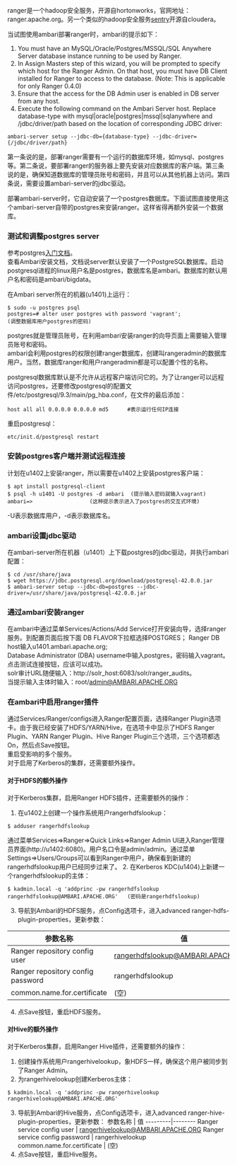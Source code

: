 ranger是一个hadoop安全服务，开源自hortonworks，官网地址：ranger.apache.org。另一个类似的hadoop安全服务[sentry](sentry.apache.org)开源自cloudera。  

当试图使用ambari部署ranger时，ambari的提示如下：
 1. You must have an MySQL/Oracle/Postgres/MSSQL/SQL Anywhere Server database instance running to be used by Ranger.
 2. In Assign Masters step of this wizard, you will be prompted to specify which host for the Ranger Admin. On that host, you must have DB Client installed for Ranger to access to the database. (Note: This is applicable for only Ranger 0.4.0)
 3. Ensure that the access for the DB Admin user is enabled in DB server from any host.
 4. Execute the following command on the Ambari Server host. Replace database-type with mysql|oracle|postgres|mssql|sqlanywhere and /jdbc/driver/path based on the location of corresponding JDBC driver:
```
ambari-server setup --jdbc-db={database-type} --jdbc-driver={/jdbc/driver/path}
```
第一条说的是，部署ranger需要有一个运行的数据库环境，如mysql、postgres等。第二条说，要部署ranger的服务器上要先安装对应数据库的客户端。第三条说的是，确保知道数据库的管理员账号和密码，并且可以从其他机器上访问。第四条说，需要设置ambari-server的jdbc驱动。  

部署ambari-server时，它自动安装了一个postgres数据库。下面试图直接使用这个ambari-server自带的postgres来安装ranger。这样省得再额外安装一个数据库。  

### 测试和调整postgres server
参考postgres[入门文档](http://www.ruanyifeng.com/blog/2013/12/getting_started_with_postgresql.html)。  
查看Ambari安装文档，文档说server默认安装了一个PostgreSQL数据库。启动postgresql进程的linux用户名是postgres，数据库名是ambari。数据库的默认用户名和密码是ambari/bigdata。   

在Ambari server所在的机器(u1401)上运行：
```
$ sudo -u postgres psql
postgres=# alter user postgres with password 'vagrant';              (调整数据库用户postgres的密码)
```
postgres就是管理员账号，在利用ambari安装ranger的向导页面上需要输入管理员账号和密码。  
ambari会利用postgres的权限创建ranger数据库，创建叫rangeradmin的数据库用户。当然，数据库ranger和用户rangeradmin都是可以配置个性的名称。  

postgresql数据库默认是不允许从远程客户端访问它的。为了让ranger可以远程访问postgres，还要修改postgresql的配置文件/etc/postgresql/9.3/main/pg_hba.conf，在文件的最后添加：
```
host all all 0.0.0.0 0.0.0.0 md5      #表示运行任何IP连接
``` 
重启postgresql：  
```
etc/init.d/postgresql restart
```
### 安装postgres客户端并测试远程连接
计划在u1402上安装ranger，所以需要在u1402上安装postgres客户端：  
```
$ apt install postgresql-client
$ psql -h u1401 -U postgres -d ambari  (提示输入密码就输入vagrant)
ambari=>                  (这种提示表示进入了postgres的交互式环境)
```
-U表示数据库用户，-d表示数据库名。  

### ambari设置jdbc驱动
在ambari-server所在机器（u1401）上下载postgres的jdbc驱动，并执行ambari配置：
```
$ cd /usr/share/java
$ wget https://jdbc.postgresql.org/download/postgresql-42.0.0.jar
$ ambari-server setup --jdbc-db=postgres --jdbc-driver=/usr/share/java/postgresql-42.0.0.jar
```
### 通过ambari安装ranger
在ambari中通过菜单Services/Actions/Add Service打开安装向导，选择ranger服务。到配置页面后按下面
DB FLAVOR下拉框选择POSTGRES； 
Ranger DB host输入u1401.ambari.apache.org;  
Database Administrator (DBA) username中输入postgres，密码输入vagrant。点击测试连接按钮，应该可以成功。  
solr审计URL随便输入：http://solr_host:6083/solr/ranger_audits。  
当提示输入主体时输入：root/admin@AMBARI.APACHE.ORG  

### 在ambari中启用ranger插件
通过Services/Ranger/configs进入Ranger配置页面，选择Ranger Plugin选项卡。由于我已经安装了HDFS/YARN/Hive，在选项卡中显示了HDFS Ranger Plugin、YARN Ranger Plugin、Hive Ranger Plugin三个选项，三个选项都选On，然后点Save按钮。  
重启受影响的多个服务。  
对于启用了Kerberos的集群，还需要额外操作。  

#### 对于HDFS的额外操作
对于Kerberos集群，启用Ranger HDFS插件，还需要额外的操作：
 1. 在u1402上创建一个操作系统用户rangerhdfslookup：
```
$ adduser rangerhdfslookup
```
通过菜单Services=>Ranger=>Quick Links=>Ranger Admin UI进入Ranger管理员界面(http://u1402:6080)。用户名口令是admin/admin。通过菜单Settings=>Users/Groups可以看到Ranger中用户，确保看到新建的rangerhdfslookup用户已经同步过来了。
 2. 在Kerberos KDC(u1404)上新建一个rangerhdfslookup的主体：
```
$ kadmin.local -q 'addprinc -pw rangerhdfslookup rangerhdfslookup@AMBARI.APACHE.ORG'   (密码是rangerhdfslookup)
```
 3. 导航到Ambari的HDFS服务，点Config选项卡，进入advanced ranger-hdfs-plugin-properties，更新参数：

 参数名称 | 值
---------|--------
Ranger repository config user | rangerhdfslookup@AMBARI.APACHE.ORG
Ranger repository config password | rangerhdfslookup
common.name.for.certificate | (空)
 4. 点Save按钮，重启HDFS服务。

#### 对Hive的额外操作
对于Kerberos集群，启用Ranger Hive插件，还需要额外的操作：
 1. 创建操作系统用户rangerhivelookup，象HDFS一样，确保这个用户被同步到了Ranger Admin。
 2. 为rangerhivelookup创建Kerberos主体：
```
$ kadmin.local -q 'addprinc -pw rangerhivelookup rangerhivelookup@AMBARI.APACHE.ORG'
```
 3. 导航到Ambari的Hive服务，点Config选项卡，进入advanced ranger-hive-plugin-properties，更新参数：
 参数名称 | 值
---------|--------
Ranger service config user | rangerhivelookup@AMBARI.APACHE.ORG
Ranger service config password | rangerhivelookup
common.name.for.certificate | (空)
 4. 点Save按钮，重启Hive服务。